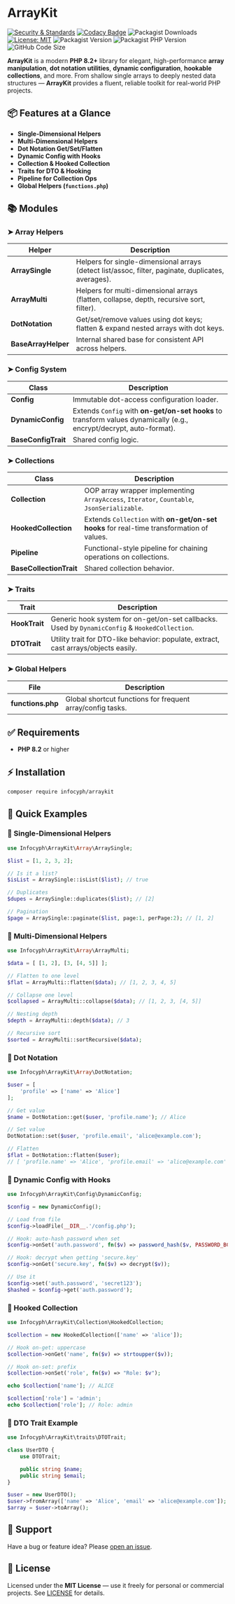 # ArrayKit

[![Security & Standards](https://github.com/infocyph/arraykit/actions/workflows/build.yml/badge.svg)](https://github.com/infocyph/arraykit/actions/workflows/build.yml)
[![Codacy Badge](https://app.codacy.com/project/badge/Grade/955ce7fb105f4243a018e701f76ebf44)](https://app.codacy.com/gh/infocyph/ArrayKit/dashboard?utm_source=gh&utm_medium=referral&utm_content=&utm_campaign=Badge_grade)
![Packagist Downloads](https://img.shields.io/packagist/dt/infocyph/arraykit?color=green\&link=https%3A%2F%2Fpackagist.org%2Fpackages%2Finfocyph%2Farraykit)
[![License: MIT](https://img.shields.io/badge/License-MIT-green.svg)](https://opensource.org/licenses/MIT)
![Packagist Version](https://img.shields.io/packagist/v/infocyph/arraykit)
![Packagist PHP Version](https://img.shields.io/packagist/dependency-v/infocyph/arraykit/php)
![GitHub Code Size](https://img.shields.io/github/languages/code-size/infocyph/arraykit)

**ArrayKit** is a modern **PHP 8.2+** library for elegant, high-performance **array manipulation**, **dot notation
utilities**, **dynamic configuration**, **hookable collections**, and more.
From shallow single arrays to deeply nested data structures — **ArrayKit** provides a fluent, reliable toolkit for
real-world PHP projects.

## 📦 Features at a Glance

- **Single-Dimensional Helpers**
- **Multi-Dimensional Helpers**
- **Dot Notation Get/Set/Flatten**
- **Dynamic Config with Hooks**
- **Collection & Hooked Collection**
- **Traits for DTO & Hooking**
- **Pipeline for Collection Ops**
- **Global Helpers (`functions.php`)**

## 📚 Modules

### ➤ Array Helpers

| Helper              | Description                                                                                        |
|---------------------|----------------------------------------------------------------------------------------------------|
| **ArraySingle**     | Helpers for single-dimensional arrays (detect list/assoc, filter, paginate, duplicates, averages). |
| **ArrayMulti**      | Helpers for multi-dimensional arrays (flatten, collapse, depth, recursive sort, filter).           |
| **DotNotation**     | Get/set/remove values using dot keys; flatten & expand nested arrays with dot keys.                |
| **BaseArrayHelper** | Internal shared base for consistent API across helpers.                                            |

### ➤ Config System

| Class               | Description                                                                                                         |
|---------------------|---------------------------------------------------------------------------------------------------------------------|
| **Config**          | Immutable dot-access configuration loader.                                                                          |
| **DynamicConfig**   | Extends `Config` with **on-get/on-set hooks** to transform values dynamically (e.g., encrypt/decrypt, auto-format). |
| **BaseConfigTrait** | Shared config logic.                                                                                                |


### ➤ Collections

| Class                   | Description                                                                                |
|-------------------------|--------------------------------------------------------------------------------------------|
| **Collection**          | OOP array wrapper implementing `ArrayAccess`, `Iterator`, `Countable`, `JsonSerializable`. |
| **HookedCollection**    | Extends `Collection` with **on-get/on-set hooks** for real-time transformation of values.  |
| **Pipeline**            | Functional-style pipeline for chaining operations on collections.                          |
| **BaseCollectionTrait** | Shared collection behavior.                                                                |


### ➤ Traits

| Trait         | Description                                                                                    |
|---------------|------------------------------------------------------------------------------------------------|
| **HookTrait** | Generic hook system for on-get/on-set callbacks. Used by `DynamicConfig` & `HookedCollection`. |
| **DTOTrait**  | Utility trait for DTO-like behavior: populate, extract, cast arrays/objects easily.            |


### ➤ Global Helpers

| File              | Description                                                |
|-------------------|------------------------------------------------------------|
| **functions.php** | Global shortcut functions for frequent array/config tasks. |


## ✅ Requirements

* **PHP 8.2** or higher


## ⚡ Installation

```bash
composer require infocyph/arraykit
```

## 🚀 Quick Examples

### 🔹 Single-Dimensional Helpers

```php
use Infocyph\ArrayKit\Array\ArraySingle;

$list = [1, 2, 3, 2];

// Is it a list?
$isList = ArraySingle::isList($list); // true

// Duplicates
$dupes = ArraySingle::duplicates($list); // [2]

// Pagination
$page = ArraySingle::paginate($list, page:1, perPage:2); // [1, 2]
```

### 🔹 Multi-Dimensional Helpers

```php
use Infocyph\ArrayKit\Array\ArrayMulti;

$data = [ [1, 2], [3, [4, 5]] ];

// Flatten to one level
$flat = ArrayMulti::flatten($data); // [1, 2, 3, 4, 5]

// Collapse one level
$collapsed = ArrayMulti::collapse($data); // [1, 2, 3, [4, 5]]

// Nesting depth
$depth = ArrayMulti::depth($data); // 3

// Recursive sort
$sorted = ArrayMulti::sortRecursive($data);
```

### 🔹 Dot Notation

```php
use Infocyph\ArrayKit\Array\DotNotation;

$user = [
    'profile' => ['name' => 'Alice']
];

// Get value
$name = DotNotation::get($user, 'profile.name'); // Alice

// Set value
DotNotation::set($user, 'profile.email', 'alice@example.com');

// Flatten
$flat = DotNotation::flatten($user);
// [ 'profile.name' => 'Alice', 'profile.email' => 'alice@example.com' ]
```

### 🔹 Dynamic Config with Hooks

```php
use Infocyph\ArrayKit\Config\DynamicConfig;

$config = new DynamicConfig();

// Load from file
$config->loadFile(__DIR__.'/config.php');

// Hook: auto-hash password when set
$config->onSet('auth.password', fn($v) => password_hash($v, PASSWORD_BCRYPT));

// Hook: decrypt when getting 'secure.key'
$config->onGet('secure.key', fn($v) => decrypt($v));

// Use it
$config->set('auth.password', 'secret123');
$hashed = $config->get('auth.password');
```

### 🔹 Hooked Collection

```php
use Infocyph\ArrayKit\Collection\HookedCollection;

$collection = new HookedCollection(['name' => 'alice']);

// Hook on-get: uppercase
$collection->onGet('name', fn($v) => strtoupper($v));

// Hook on-set: prefix
$collection->onSet('role', fn($v) => "Role: $v");

echo $collection['name']; // ALICE

$collection['role'] = 'admin';
echo $collection['role']; // Role: admin
```

### 🔹 DTO Trait Example

```php
use Infocyph\ArrayKit\traits\DTOTrait;

class UserDTO {
    use DTOTrait;

    public string $name;
    public string $email;
}

$user = new UserDTO();
$user->fromArray(['name' => 'Alice', 'email' => 'alice@example.com']);
$array = $user->toArray();
```

## 🤝 Support

Have a bug or feature idea? Please [open an issue](https://github.com/infocyph/arraykit/issues).

## 📄 License

Licensed under the **MIT License** — use it freely for personal or commercial projects. See [LICENSE](LICENSE) for
details.
